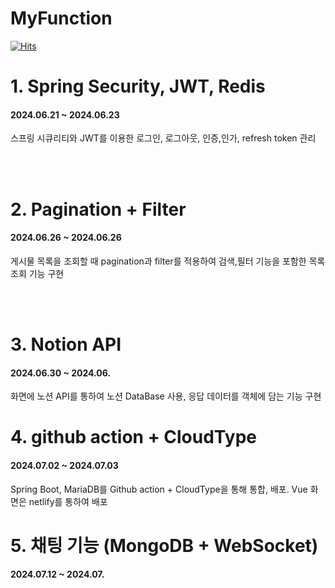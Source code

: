 # MyFunction
[![Hits](https://hits.seeyoufarm.com/api/count/incr/badge.svg?url=https%3A%2F%2Fgithub.com%2Fdaersh%2FMyFunction&count_bg=%2379C83D&title_bg=%23555555&icon=&icon_color=%23E7E7E7&title=hits&edge_flat=false)](https://hits.seeyoufarm.com)

# 1. Spring Security, JWT, Redis
#### 2024.06.21 ~ 2024.06.23
스프링 시큐리티와 JWT를 이용한 로그인, 로그아웃, 인증,인가, refresh token 관리

<br>
<br>

# 2. Pagination + Filter
#### 2024.06.26 ~ 2024.06.26
게시물 목록을 조회할 때 pagination과 filter를 적용하여 검색,필터 기능을 포함한 목록 조회 기능 구현

<br><br>

# 3. Notion API 
#### 2024.06.30 ~ 2024.06. 
화면에 노션 API를 통하여 노션 DataBase 사용, 응답 데이터를 객체에 담는 기능 구현

# 4. github action + CloudType
#### 2024.07.02 ~ 2024.07.03
Spring Boot, MariaDB를 Github action + CloudType을 통해 통합, 배포.
Vue 화면은 netlify를 통하여 배포

# 5. 채팅 기능 (MongoDB + WebSocket)
#### 2024.07.12 ~ 2024.07.
